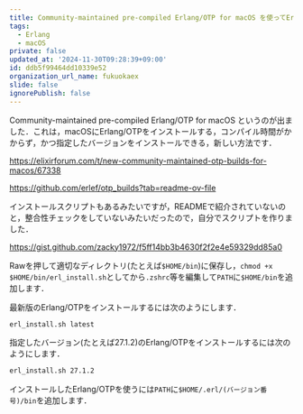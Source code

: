 ```yaml
---
title: Community-maintained pre-compiled Erlang/OTP for macOS を使ってErlangをインストールする
tags:
  - Erlang
  - macOS
private: false
updated_at: '2024-11-30T09:28:39+09:00'
id: ddb5f99464dd10339e52
organization_url_name: fukuokaex
slide: false
ignorePublish: false
---
```

Community-maintained pre-compiled Erlang/OTP for macOS というのが出ました．これは，macOSにErlang/OTPをインストールする，コンパイル時間がかからず，かつ指定したバージョンをインストールできる，新しい方法です．

https://elixirforum.com/t/new-community-maintained-otp-builds-for-macos/67338

https://github.com/erlef/otp_builds?tab=readme-ov-file

インストールスクリプトもあるみたいですが，READMEで紹介されていないのと，整合性チェックをしていないみたいだったので，自分でスクリプトを作りました．

https://gist.github.com/zacky1972/f5ff14bb3b4630f2f2e4e59329dd85a0

Rawを押して適切なディレクトリ(たとえば`$HOME/bin`)に保存し，`chmod +x $HOME/bin/erl_install.sh`としてから`.zshrc`等を編集して`PATH`に`$HOME/bin`を追加します．

最新版のErlang/OTPをインストールするには次のようにします．

```zsh
erl_install.sh latest
```

指定したバージョン(たとえば27.1.2)のErlang/OTPをインストールするには次のようにします．

```zsh
erl_install.sh 27.1.2
```

インストールしたErlang/OTPを使うには`PATH`に`$HOME/.erl/(バージョン番号)/bin`を追加します．

